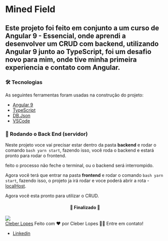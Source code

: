 # Mined Field

## Este projeto foi feito em conjunto a um curso de Angular 9 - Essencial, onde aprendi a desenvolver um CRUD com backend, utilizando Angular 9 junto ao TypeScript, foi um desafio novo para mim, onde tive minha primeira experiencia e contato com Angular.

### 🛠 Tecnologias

As seguintes ferramentas foram usadas na construção do projeto:

- [Angular 9](https://https://angular.io/)
- [TypeScript](https://https://www.typescriptlang.org/)
- [DB.Json](https://github.com/typicode/json-server)
- [VSCode](https://code.visualstudio.com)

### 🎲 Rodando o Back End (servidor)

Neste projeto voce vai precisar estar dentro da pasta **backend** e rodar o comando `bash yarn start`, fazendo isso, você roda o backend e estará pronto para rodar o frontend.

feito o processo não feche o terminal, ou o backend será interrompido.

Agora você terá que entrar na pasta **frontend** e rodar o comando `bash yarn start`, fazendo isso, o projeto ja irá rodar e voce poderá abrir a rota - [localHost](http://localhost:4200/).

Agora você esta pronto para utilizar o CRUD.

<h4 align="center"> 
	🚧  Finalizado  🚧
</h4>

<img src='https://avatars.githubusercontent.com/u/72105549?v=4'/><br/>
<a href='https://github.com/CleberLopess'>Cleber Lopes</a>
Feito com ❤️ por Cleber Lopes 👋🏽 Entre em contato!

- [Linkedin](https://www.linkedin.com/in/cleber-lopess/)
